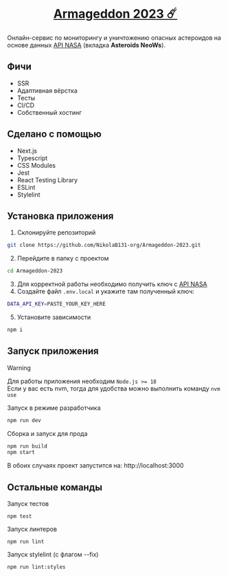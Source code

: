 <h1 align="center"><a href="https://armageddon.nikolab131.xyz/">Armageddon 2023 ☄️</a></h1>

Онлайн-сервис по мониторингу и уничтожению опасных астероидов на основе данных [API NASA](https://api.nasa.gov/) (вкладка **Asteroids NeoWs**).

## Фичи

- SSR
- Адаптивная вёрстка
- Тесты
- CI/CD
- Собственный хостинг

## Сделано с помощью

- Next.js
- Typescript
- CSS Modules
- Jest
- React Testing Library
- ESLint
- Stylelint

## Установка приложения

1. Склонируйте репозиторий
```bash
git clone https://github.com/NikolaB131-org/Armageddon-2023.git
```

2. Перейдите в папку с проектом
```bash
cd Armageddon-2023
```

3. Для корректной работы необходимо получить ключ с [API NASA](https://api.nasa.gov/)
4. Создайте файл `.env.local` и укажите там полученный ключ:
```bash
DATA_API_KEY=PASTE_YOUR_KEY_HERE
```

5. Установите зависимости
```bash
npm i
```

## Запуск приложения

> [!WARNING]
> Для работы приложения необходим `Node.js >= 18`\
> Eсли у вас есть nvm, тогда для удобства можно выполнить команду `nvm use`

Запуск в режиме разработчика
```bash
npm run dev
```

Сборка и запуск для прода
```bash
npm run build
npm start
```

В обоих случаях проект запустится на: http://localhost:3000

## Остальные команды

Запуск тестов
```
npm test
```

Запуск линтеров
```
npm run lint
```

Запуск stylelint (с флагом --fix)
```
npm run lint:styles
```
